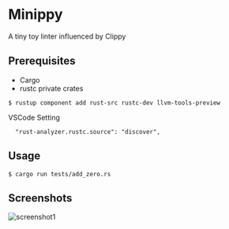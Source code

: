 # Minippy
A tiny toy linter influenced by Clippy

## Prerequisites
- Cargo
- rustc private crates

```
$ rustup component add rust-src rustc-dev llvm-tools-preview
```

VSCode Setting
```
  "rust-analyzer.rustc.source": "discover",
```

## Usage
```
$ cargo run tests/add_zero.rs
```

## Screenshots
![screenshot1](screenshot1.png)



